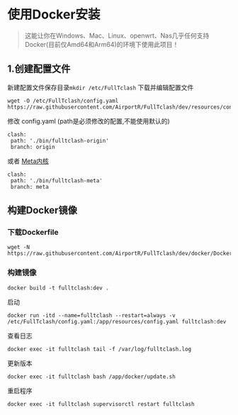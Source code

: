 # 使用Docker安装

> 这能让你在Windows、Mac、Linux、openwrt、Nas几乎任何支持Docker(目前仅Amd64和Arm64)的环境下使用此项目！

## 1.创建配置文件
新建配置文件保存目录`mkdir /etc/FullTclash`
下载并编辑配置文件
```
wget -O /etc/FullTclash/config.yaml https://raw.githubusercontent.com/AirportR/FullTclash/dev/resources/config.yaml.example
```
修改 config.yaml (path是必须修改的配置,不能使用默认的)
```
clash:
 path: './bin/fulltclash-origin'
 branch: origin
```
或者 [Meta内核](https://github.com/AirportR/FullTCore/tree/meta)
```
clash:
 path: './bin/fulltclash-meta'
 branch: meta
```

## 构建Docker镜像

### 下载Dockerfile
```
wget -N https://raw.githubusercontent.com/AirportR/FullTclash/dev/docker/Dockerfile
```

### 构建镜像
```
docker build -t fulltclash:dev .
```

启动
```
docker run -itd --name=fulltclash --restart=always -v /etc/FullTclash/config.yaml:/app/resources/config.yaml fulltclash:dev
```
查看日志
```
docker exec -it fulltclash tail -f /var/log/fulltclash.log
```
更新版本
```
docker exec -it fulltclash bash /app/docker/update.sh
```
重启程序
```
docker exec -it fulltclash supervisorctl restart fulltclash
```
